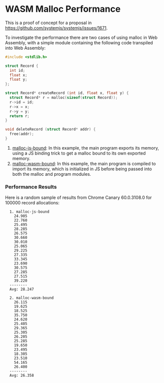 # WASM Malloc Performance

This is a proof of concept for a proposal in https://github.com/systemjs/systemjs/issues/1671.

To investigate the performance there are two cases of using malloc in Web Assembly, with a simple module containing the following code transpiled into Web Assembly:

```c
#include <stdlib.h>

struct Record {
  int id;
  float x;
  float y;
};

struct Record* createRecord (int id, float x, float y) {
  struct Record* r = malloc(sizeof(struct Record));
  r->id = id;
  r->x = x;
  r->y = y;
  return r;
}

void deleteRecord (struct Record* addr) {
  free(addr);
}
```

1. [malloc-js-bound](malloc-js-bound/test.html): In this example, the main program exports its memory, using a JS binding trick to get a malloc bound to its own exported memory.
2. [malloc-wasm-bound](malloc-wasm-bound/test.html): In this example, the main program is compiled to import its memory, which is initialized in JS before being passed into both the malloc and program modules.

### Performance Results

Here is a random sample of results from Chrome Canary 60.0.3108.0 for 100000 record allocations:

```
  1. malloc-js-bound
    24.905
    22.760
    25.495
    28.285
    26.575
    30.660
    30.010
    25.065
    29.225
    27.335
    33.345
    23.690
    30.575
    27.285
    27.515
    39.220
  --------
  Avg: 28.247

  2. malloc-wasm-bound
    26.115
    19.625
    18.525
    35.750
    24.620
    25.405
    29.365
    25.305
    26.205
    25.285
    19.650
    23.495
    18.305
    23.510
    54.165
    26.400
  --------
  Avg: 26.358
```
